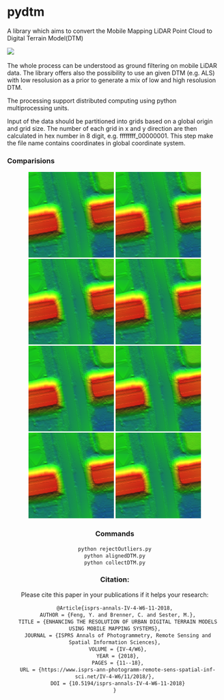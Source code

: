 # pydtm

A library which aims to convert the Mobile Mapping LiDAR Point Cloud to Digital Terrain Model(DTM)

![](https://github.com/fy19891009/pydtm/blob/master/img/DTM.PNG)

The whole process can be understood as ground filtering on mobile LiDAR data. The library offers also the possibility to use an given DTM (e.g. ALS) with low resolusion as a prior to generate a mix of low and high resolusion DTM.

The processing support distributed computing using python multiprocessing units.

Input of the data should be partitioned into grids based on a global origin and grid size. The number of each grid in x and y direction are then calculated in hex number in 8 digit, e.g. ffffffff_00000001. This step make the file name contains coordinates in global coordinate system.

### Comparisions

<div align = 'center'>
<a href = 'img/bridge_after.PNG'><img src = 'img/bridge_after.PNG' height = '200px'></a>
<img src = 'img/bridge_after.PNG' height = '200px'>
<img src = 'img/bridge_after.PNG' height = '200px'>
<a href = 'img/bridge_after.PNG'><img src = 'img/bridge_after.PNG' height = '200px'></a>
<br>
<a href = 'img/bridge_after.PNG'><img src = 'img/bridge_after.PNG' height = '200px'></a>
<img src = 'img/bridge_after.PNG' height = '200px'>
<img src = 'img/bridge_after.PNG' height = '200px'>
<a href = 'img/bridge_after.PNG'><img src = 'img/bridge_after.PNG' height = '200px'></a>

### Commands

    python rejectOutliers.py
    python alignedDTM.py
    python collectDTM.py

### Citation:
Please cite this paper in your publications if it helps your research:

    @Article{isprs-annals-IV-4-W6-11-2018,
      AUTHOR = {Feng, Y. and Brenner, C. and Sester, M.},
      TITLE = {ENHANCING THE RESOLUTION OF URBAN DIGITAL TERRAIN MODELS USING MOBILE MAPPING SYSTEMS},
      JOURNAL = {ISPRS Annals of Photogrammetry, Remote Sensing and Spatial Information Sciences},
      VOLUME = {IV-4/W6},
      YEAR = {2018},
      PAGES = {11--18},
      URL = {https://www.isprs-ann-photogramm-remote-sens-spatial-inf-sci.net/IV-4-W6/11/2018/},
      DOI = {10.5194/isprs-annals-IV-4-W6-11-2018}
    }
